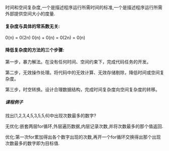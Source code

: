 时间和空间复杂度,一个是描述程序运行所需时间的标准,一个是描述程序运行所需外部提供空间大小的度量.

#### 复杂度与具体的常系数无关:

0(n) = 0(2n)        0(n) + 0(n) = 0(2n)    = 0(n) 

#### 降低复杂度的方法的三个步骤:

第一步，暴力解法。在没有任何时间、空间约束下，完成代码任务的开发。

第二步，无效操作处理。将代码中的无效计算、无效存储剔除，降低时间或空间复杂度。

第三步，时空转换。设计合理数据结构，完成时间复杂度向空间复杂度的转移。

##### 课程例子

找出[1,2,3,4,5,3,5,5,6]中出现次数最多的数字?

无优化:嵌套两层for循环,外层遍历数据,内层记录次数,并将次数最多的那个值返回.

优化:第一次for累加得出各个数字出现的次数,再开一个for循环交换得出那个出现次数最多的数字即为目标值.